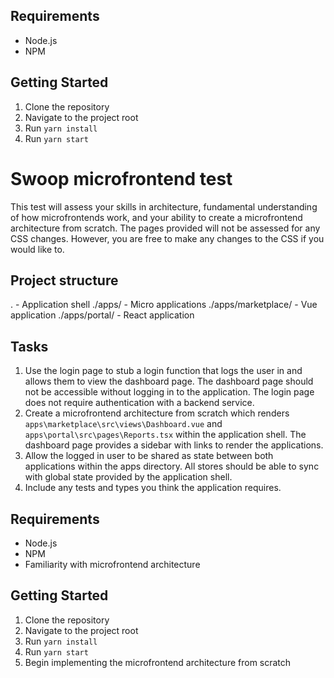 ## Requirements

- Node.js
- NPM

## Getting Started

1. Clone the repository
2. Navigate to the project root
3. Run `yarn install`
4. Run `yarn start`

# Swoop microfrontend test

This test will assess your skills in architecture, fundamental understanding of how microfrontends work, and your ability to create a microfrontend architecture from scratch. The pages provided will not be assessed for any CSS changes. However, you are free to make any changes to the CSS if you would like to.

## Project structure

. - Application shell
./apps/ - Micro applications
./apps/marketplace/ - Vue application
./apps/portal/ - React application

## Tasks

1. Use the login page to stub a login function that logs the user in and allows them to view the dashboard page. The dashboard page should not be accessible without logging in to the application. The login page does not require authentication with a backend service. 
2. Create a microfrontend architecture from scratch which renders `apps\marketplace\src\views\Dashboard.vue` and `apps\portal\src\pages\Reports.tsx` within the application shell. The dashboard page provides a sidebar with links to render the applications.
3. Allow the logged in user to be shared as state between both applications within the apps directory. All stores should be able to sync with global state provided by the application shell.
4. Include any tests and types you think the application requires.

## Requirements

- Node.js
- NPM
- Familiarity with microfrontend architecture

## Getting Started

1. Clone the repository
2. Navigate to the project root
3. Run `yarn install`
4. Run `yarn start`
5. Begin implementing the microfrontend architecture from scratch